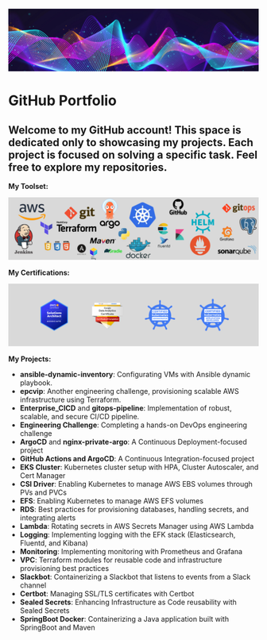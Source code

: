 ![Image](image.png)

# GitHub Portfolio

## Welcome to my GitHub account! This space is dedicated only to showcasing my projects. Each project is focused on solving a specific task. Feel free to explore my repositories.

**My Toolset:**

![Image](tools.png)

**My Certifications:**

![Image](certs.png)

**My Projects:**

- **ansible-dynamic-inventory**: Configurating VMs with Ansible dynamic playbook.
- **epcvip**: Another engineering challenge, provisioning scalable AWS infrastructure using Terraform.
- **Enterprise_CICD** and **gitops-pipeline**: Implementation of robust, scalable, and secure CI/CD pipeline.
- **Engineering Challenge**: Completing a hands-on DevOps engineering challenge
- **ArgoCD** and **nginx-private-argo**: A Continuous Deployment-focused project
- **GitHub Actions and ArgoCD**: A Continuous Integration-focused project
- **EKS Cluster**: Kubernetes cluster setup with HPA, Cluster Autoscaler, and Cert Manager
- **CSI Driver**: Enabling Kubernetes to manage AWS EBS volumes through PVs and PVCs
- **EFS**: Enabling Kubernetes to manage AWS EFS volumes
- **RDS**: Best practices for provisioning databases, handling secrets, and integrating alerts
- **Lambda**: Rotating secrets in AWS Secrets Manager using AWS Lambda
- **Logging**: Implementing logging with the EFK stack (Elasticsearch, Fluentd, and Kibana)
- **Monitoring**: Implementing monitoring with Prometheus and Grafana
- **VPC**: Terraform modules for reusable code and infrastructure provisioning best practices
- **Slackbot**: Containerizing a Slackbot that listens to events from a Slack channel
- **Certbot**: Managing SSL/TLS certificates with Certbot
- **Sealed Secrets**: Enhancing Infrastructure as Code reusability with Sealed Secrets
- **SpringBoot Docker**: Containerizing a Java application built with SpringBoot and Maven
